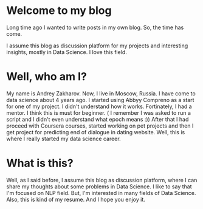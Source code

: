 # Welcome to my blog

Long time ago I wanted to write posts in my own blog. So, the time has come. 

I assume this blog as discussion platform for my projects and interesting insights, mostly in Data Science. I love this field.

# Well, who am I? 
My name is Andrey Zakharov. Now, I live in Moscow, Russia. I have come to data science about 4 years ago. I started using 
Abbyy Compreno as a start for one of my project. I didn't understand how it works. Fortinately, I had a mentor. I think this is must
for beginner. ( I remember I was asked to run a script and I didn't even understand what epoch means :))
After that I had proceed with Coursera courses, started working on pet projects and then I get project for predicting end of dialogue
in dating website. Well, this is where I really started my data science career.

# What is this?

Well, as I said before, I assume this blog as discussion platform, where I can share my thoughts about some problems in Data Science.
I like to say that I'm focused on NLP field. But, I'm interested in many fields of Data Science. 
Also, this is kind of my resume. And I hope you enjoy it.



